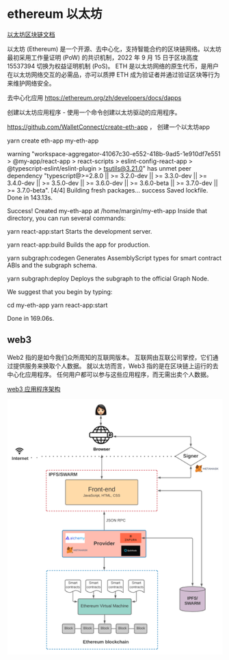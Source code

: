 # ethereum 以太坊

[以太坊区块链文档](https://ethereum.org/zh/developers/docs/intro-to-ethereum)

以太坊 (Ethereum) 是一个开源、去中心化，支持智能合约的区块链网络。以太坊最初采用工作量证明 (PoW) 的共识机制，2022 年 9 月 15 日于区块高度 15537394 切换为权益证明机制 (PoS)。
ETH 是以太坊网络的原生代币，是用户在以太坊网络交互的必需品，亦可以质押 ETH 成为验证者并通过验证区块等行为来维护网络安全。

去中心化应用 https://ethereum.org/zh/developers/docs/dapps

创建以太坊应用程序 - 使用一个命令创建以太坊驱动的应用程序。

https://github.com/WalletConnect/create-eth-app ， 创建一个以太坊app 

yarn create eth-app my-eth-app

warning "workspace-aggregator-41067c30-e552-418b-9ad5-1e910df7e551 > @my-app/react-app > react-scripts > eslint-config-react-app > @typescript-eslint/eslint-plugin > tsutils@3.21.0" has unmet peer dependency "typescript@>=2.8.0 || >= 3.2.0-dev || >= 3.3.0-dev || >= 3.4.0-dev || >= 3.5.0-dev || >= 3.6.0-dev || >= 3.6.0-beta || >= 3.7.0-dev || >= 3.7.0-beta".
[4/4] Building fresh packages...
success Saved lockfile.
Done in 143.13s.

Success! Created my-eth-app at /home/margin/my-eth-app
Inside that directory, you can run several commands:

  yarn react-app:start
    Starts the development server.

  yarn react-app:build
    Builds the app for production.

  yarn subgraph:codegen
    Generates AssemblyScript types for smart contract ABIs and the subgraph schema.

  yarn subgraph:deploy
    Deploys the subgraph to the official Graph Node.

We suggest that you begin by typing:

  cd my-eth-app
  yarn react-app:start

Done in 169.06s.

## web3 

Web2 指的是如今我们众所周知的互联网版本。 互联网由互联公司掌控，它们通过提供服务来换取个人数据。 就以太坊而言，Web3 指的是在区块链上运行的去中心化应用程序。 
任何用户都可以参与这些应用程序，而无需出卖个人数据。

 
[web3 应用程序架构](https://www.preethikasireddy.com/post/the-architecture-of-a-web-3-0-application)

![web3 应用程序架构图](./web3_arch.png)